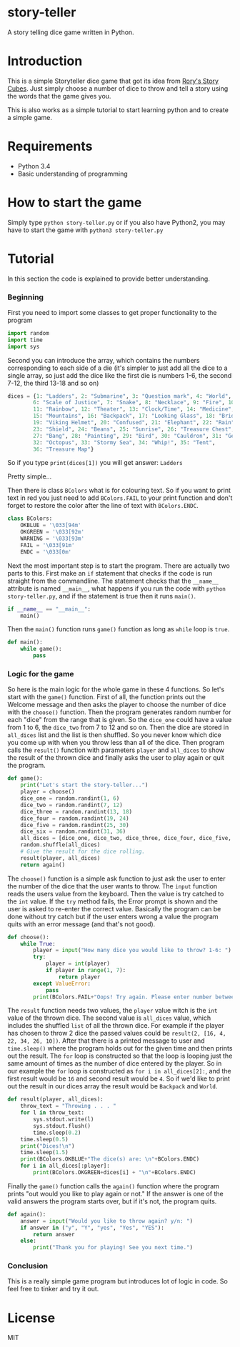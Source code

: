 # story-teller

A story telling dice game written in Python.

# Introduction

This is a simple Storyteller dice game that got its idea from
[Rory's Story Cubes](https://www.storycubes.com/ "Rory's Story Cubes").
Just simply choose a number of dice to throw and tell a story using the words
that the game gives you.

This is also works as a simple tutorial to start learning python and to create a
simple game.

# Requirements

* Python 3.4
* Basic understanding of programming

# How to start the game

Simply type `python story-teller.py` or if you also have Python2,
you may have to start the game with `python3 story-teller.py`

# Tutorial

In this section the code is explained to provide better understanding.

### Beginning

First you need to import some classes to get proper functionality to the program

```python
import random
import time
import sys
```

Second you can introduce the array, which contains the numbers corresponding to
each side of a die (it's simpler to just add all the dice to a single array, so
just add the dice like the first die is numbers 1-6, the second 7-12, the third
13-18 and so on)

```python
dices = {1: "Ladders", 2: "Submarine", 3: "Question mark", 4: "World", 5: "Food", 
        6: "Scale of Justice", 7: "Snake", 8: "Necklace", 9: "Fire", 10: "Altar", 
        11: "Rainbow", 12: "Theater", 13: "Clock/Time", 14: "Medicine", 
        15: "Mountains", 16: "Backpack", 17: "Looking Glass", 18: "Bridge",
        19: "Viking Helmet", 20: "Confused", 21: "Elephant", 22: "Rain", 
        23: "Shield", 24: "Beans", 25: "Sunrise", 26: "Treasure Chest", 
        27: "Bang", 28: "Painting", 29: "Bird", 30: "Cauldron", 31: "Gears", 
        32: "Octopus", 33: "Stormy Sea", 34: "Whip!", 35: "Tent", 
        36: "Treasure Map"}
```

So if you type `print(dices[1])` you will get answer: `Ladders`

Pretty simple...

Then there is class `BColors` what is for colouring text. So if you want to print
text in red you just need to add `BColors.FAIL` to your print function and don't
forget to restore the color after the line of text with `BColors.ENDC`.

```python
class BColors:
    OKBLUE = '\033[94m'
    OKGREEN = '\033[92m'
    WARNING = '\033[93m'
    FAIL = '\033[91m'
    ENDC = '\033[0m'
```

Next the most important step is to start the program. There are actually two parts to this.
First make an `if` statement that checks if the code is run straight from the commandline.
The statement checks that the `__name__` attribute is named `__main__`, what happens if you
run the code with `python story-teller.py`, and if the statement is true then it runs
`main()`.


```python
if __name__ == "__main__":
    main()
```

Then the `main()` function runs `game()` function as long as `while` loop is `true`.

```python
def main():
    while game():
        pass
```


### Logic for the game

So here is the main logic for the whole game in these 4 functions. So let's start with
the `game()` function. First of all, the function prints out the Welcome message and then
asks the player to choose the number of dice with the `choose()` function. Then the
program generates random number for each "dice" from the range that is given. So the
`dice_one` could have a value from 1 to 6, the `dice_two` from 7 to 12 and so on. Then the
dice are stored in `all_dices` list and the list is then shuffled. So you never know
which dice you come up with when you throw less than all of the dice. Then program
calls the `result()` function with parameters `player` and `all_dices` to show the
result of the thrown dice and finally asks the user to play again or quit the program.

```python
def game():
    print("Let's start the story-teller...")
    player = choose()
    dice_one = random.randint(1, 6)
    dice_two = random.randint(7, 12)
    dice_three = random.randint(13, 18)
    dice_four = random.randint(19, 24)
    dice_five = random.randint(25, 30)
    dice_six = random.randint(31, 36)
    all_dices = [dice_one, dice_two, dice_three, dice_four, dice_five, dice_six]
    random.shuffle(all_dices)
    # Give the result for the dice rolling.
    result(player, all_dices)
    return again()
```

The `choose()` function is a simple ask function to just ask the user to enter the
number of the dice that the user wants to throw. The `input` function reads the users
value from the keyboard. Then the value is try catched to the `int` value. If the
`try` method fails, the Error prompt is shown and the user is asked to re-enter
the correct value. Basically the program can be done without try catch but if the
user enters wrong a value the program quits with an error message (and that's not good).

```python
def choose():
    while True:
        player = input("How many dice you would like to throw? 1-6: ")
        try:
            player = int(player)
            if player in range(1, 7):
                return player
        except ValueError:
            pass
        print(BColors.FAIL+"Oops! Try again. Please enter number between 1 and 6."+BColors.ENDC)
```

The `result` function needs two values, the `player` value witch is the `int` value of
the thrown dice. The second value is `all_dices` value, which includes the shuffled
`list` of all the thrown dice. For example if the player has chosen to throw 2 dice
the passed values could be `result(2, [16, 4, 22, 34, 26, 10])`. After that there is
a printed message to user and `time.sleep()` where the program holds out for the given
time and then prints out the result. The `for` loop is constructed so that the loop
is looping just the same amount of times as the number of dice entered by the player.
So in our example the `for` loop is constructed as `for i in all_dices[2]:`, and the
first result would be `16` and second result would be `4`. So if we'd like to print
out the result in our dices array the result would be `Backpack` and `World`.

```python
def result(player, all_dices):
    throw_text = "Throwing . . . "
    for l in throw_text:
        sys.stdout.write(l)
        sys.stdout.flush()
        time.sleep(0.2)
    time.sleep(0.5)
    print("Dices!\n")
    time.sleep(1.5)
    print(BColors.OKBLUE+"The dice(s) are: \n"+BColors.ENDC)
    for i in all_dices[:player]:
        print(BColors.OKGREEN+dices[i] + "\n"+BColors.ENDC)
```

Finally the `game()` function calls the `again()` function where the program
prints "out would you like to play again or not." If the answer is one of
the valid answers the program starts over, but if it's not, the program quits.

```python
def again():
    answer = input("Would you like to throw again? y/n: ")
    if answer in ("y", "Y", "yes", "Yes", "YES"):
        return answer
    else:
        print("Thank you for playing! See you next time.")

```
### Conclusion

This is a really simple game program but introduces lot of logic in code. So feel free to tinker and try it out.

# License

MIT
